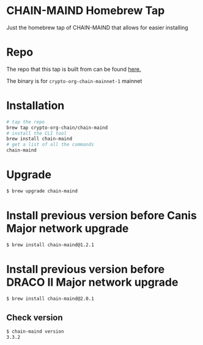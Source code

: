 # CHAIN-MAIND Homebrew Tap

Just the homebrew tap of CHAIN-MAIND that allows for easier installing

# Repo

The repo that this tap is built from can be found [here.](https://github.com/crypto-org-chain/chain-main)

The binary is for `crypto-org-chain-mainnet-1` mainnet
# Installation

```bash
# tap the repo
brew tap crypto-org-chain/chain-maind
# install the CLI tool
brew install chain-maind
# get a list of all the commands
chain-maind
```
# Upgrade

```bash
$ brew upgrade chain-maind
```

# Install previous version before Canis Major network upgrade 

```bash
$ brew install chain-maind@1.2.1
```

# Install previous version before DRACO II Major network upgrade

```bash
$ brew install chain-maind@2.0.1
```

## Check version

```bash
$ chain-maind version
3.3.2
```